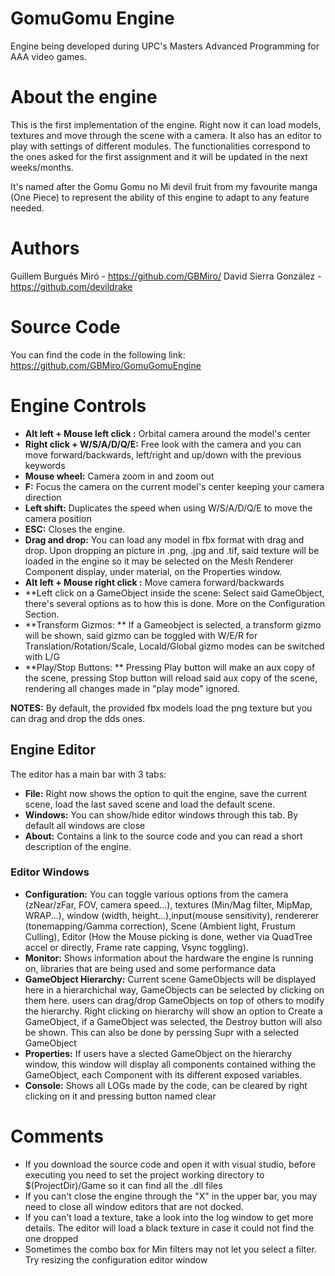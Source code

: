 # GomuGomu Engine
Engine being developed during UPC's Masters Advanced Programming for AAA video games.

# About the engine
This is the first implementation of the engine. Right now it can load models, textures and move through the scene with a camera. It also has an editor to play with settings of different modules. The functionalities correspond to the ones asked for the first assignment and it will be updated in the next weeks/months.

It's named after the Gomu Gomu no Mi devil fruit from my favourite manga (One Piece) to represent the ability of this engine to adapt to any feature needed.

# Authors
Guillem Burgués Miró - https://github.com/GBMiro/
David Sierra González - https://github.com/devildrake

# Source Code
You can find the code in the following link: https://github.com/GBMiro/GomuGomuEngine

# Engine Controls

- **Alt left + Mouse left click :** Orbital camera around the model's center
- **Right click + W/S/A/D/Q/E:** Free look with the camera and you can move forward/backwards, left/right and up/down with the previous keywords
- **Mouse wheel:** Camera zoom in and zoom out
- **F:** Focus the camera on the current model's center keeping your camera direction
- **Left shift:** Duplicates the speed when using W/S/A/D/Q/E to move the camera position
- **ESC:** Closes the engine.
- **Drag and drop:** You can load any model in fbx format with drag and drop. Upon dropping an picture in .png, .jpg and .tif, said texture will be loaded in the engine so it may be selected on the Mesh Renderer Component display, under material, on the Properties window.
- **Alt left + Mouse right click :** Move camera forward/backwards	
- **Left click on a GameObject inside the scene: Select said GameObject, there's several options as to how this is done. More on the Configuration Section.
- **Transform Gizmos: ** If a Gameobject is selected, a transform gizmo will be shown, said gizmo can be toggled with W/E/R for Translation/Rotation/Scale, Locald/Global gizmo modes can be switched with L/G
- **Play/Stop Buttons: ** Pressing Play button will make an aux copy of the scene, pressing Stop button will reload said aux copy of the scene, rendering all changes made in "play mode" ignored.


**NOTES:** By default, the provided fbx models load the png texture but you can drag and drop the dds ones.

## Engine Editor

The editor has a main bar with 3 tabs:

- **File:** Right now shows the option to quit the engine, save the current scene, load the last saved scene and load the default scene.
- **Windows:** You can show/hide editor windows through this tab. By default all windows are close
- **About:** Contains a link to the source code and you can read a short description of the engine.

### Editor Windows

- **Configuration:** You can toggle various options from the camera (zNear/zFar, FOV, camera speed...), textures (Min/Mag filter, MipMap, WRAP...), window (width, height...),input(mouse sensitivity), rendererer (tonemapping/Gamma correction), Scene (Ambient light, Frustum Culling), Editor (How the Mouse picking is done, wether via QuadTree accel or directly, Frame rate capping, Vsync toggling).
- **Monitor:** Shows information about the hardware the engine is running on, libraries that are being used and some performance data
- **GameObject Hierarchy:** Current scene GameObjects will be displayed here in a hierarchichal way, GameObjects can be selected by clicking on them here. users can drag/drop GameObjects on top of others to modify the hierarchy. Right clicking on hierarchy will show an option to Create a GameObject, if a GameObject was selected, the Destroy button will also be shown. This can also be done by perssing Supr with a selected GameObject
- **Properties:** If users have a slected GameObject on the hierarchy window, this window will display all components contained withing the GameObject, each Component with its different exposed variables.
- **Console:** Shows all LOGs made by the code, can be cleared by right clicking on it and pressing button named clear




# Comments
- If you download the source code and open it with visual studio, before executing you need to set the project working directory to $(ProjectDir)/Game so it can find all the .dll files
- If you can't close the engine through the "X" in the upper bar, you may need to close all window editors that are not docked.
- If you can't load a texture, take a look into the log window to get more details. The editor will load a black texture in case it could not find the one dropped
- Sometimes the combo box for Min filters may not let you select a filter. Try resizing the configuration editor window